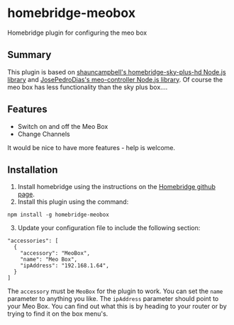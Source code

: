 # homebridge-meobox
Homebridge plugin for configuring the meo box

## Summary
This plugin is based on [shauncampbell's homebridge-sky-plus-hd Node.js library](https://github.com/shauncampbell/homebridge-sky-plus-hd) and [JosePedroDias's meo-controller Node.js library](https://github.com/JosePedroDias/meo-controller). Of course the meo box has less functionality than the sky plus box....


## Features

* Switch on and off the Meo Box
* Change Channels

It would be nice to have more features - help is welcome.

## Installation

1. Install homebridge using the instructions on the [Homebridge github page](https://github.com/nfarina/homebridge).
2. Install this plugin using the command: 
~~~
npm install -g homebridge-meobox
~~~
3. Update your configuration file to include the following section:
~~~
"accessories": [
  {
    "accessory": "MeoBox",
    "name": "Meo Box",
    "ipAddress": "192.168.1.64",
  }
]
~~~

The `accessory` must be `MeoBox` for the plugin to work.
You can set the `name` parameter to anything you like. The `ipAddress` parameter should point to your Meo Box. You can find out what this is by heading to your router or by trying to find it on the box menu's.